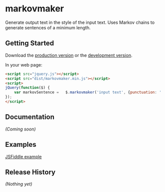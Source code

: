 # markovmaker

Generate output text in the style of the input text.  Uses Markov chains to generate sentences of a minimum length.  

## Getting Started

Download the [production version][min] or the [development version][max].

[min]: https://raw.githubusercontent.com/dshahin/jquery-markovmaker/master/dist/jquery.markovmaker.min.js
[max]: https://raw.githubusercontent.com/dshahin/jquery-markovmaker/master/dist/jquery.markovmaker.js

In your web page:

```html
<script src="jquery.js"></script>
<script src="dist/markovmaker.min.js"></script>
<script>
jQuery(function($) {
    var markovSentence =   $.markovmaker('input text', {punctuation: '!'}); //"input text!" 
});
</script>
```

## Documentation
_(Coming soon)_

## Examples
<a href="http://jsfiddle.net/dshahin/pgw3dtbb/embedded/">JSFiddle example</a>

## Release History
_(Nothing yet)_
